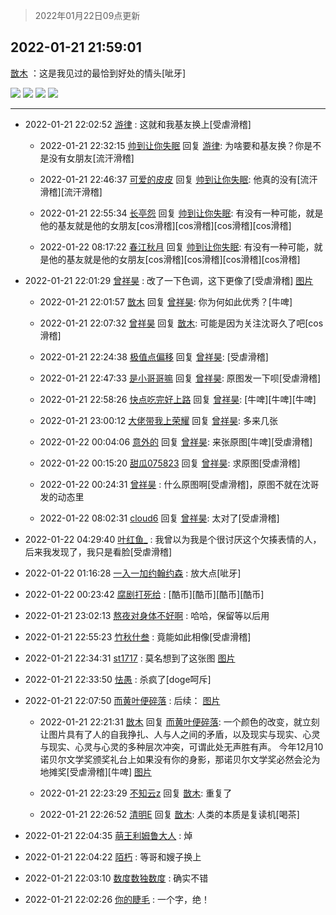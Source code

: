 > 2022年01月22日09点更新
<link rel="stylesheet" href="https://cdn.jsdelivr.net/gh/taotie6/sampleJSON@main/css/photo_show.css">
<meta name="referrer" content="no-referrer" />


 ## 2022-01-21 21:59:01 

 [㪚木](https://www.coolapk.com/feed/32994791?shareKey=YjM0ZjJhYjcyYWU0NjFlYWJjNWI~) ：这是我见过的最恰到好处的情头[呲牙] 

<div class="album">
<img class="img-item" src="http://image.coolapk.com/feed/2022/0121/21/1081091_15f68611_3516_28_570@977x1000.jpeg" />
<img class="img-item" src="http://image.coolapk.com/feed/2022/0121/21/1081091_b71cdd9d_3516_2804_572@1011x1112.jpeg" />
<img class="img-item" src="http://image.coolapk.com/feed/2022/0121/21/1081091_5ae3b67b_3516_2815_339@988x859.jpeg" />
<img class="img-item" src="http://image.coolapk.com/feed/2022/0121/21/1081091_32fa49ee_3516_2823_87@1009x1137.jpeg" />
</div>

 ------- 

- 2022-01-21 22:02:52 [游律](uid=2470726) : 这就和我基友换上[受虐滑稽] 

    - 2022-01-21 22:32:15 [帅到让你失眠](uid=458826) 回复 [游律](uid=2470726): 为啥要和基友换？你是不是没有女朋友[流汗滑稽] 

    - 2022-01-21 22:46:37 [可爱的皮皮](uid=2163021) 回复 [帅到让你失眠](uid=458826): 他真的没有[流汗滑稽][流汗滑稽] 

    - 2022-01-21 22:55:34 [长亭怨](uid=3223566) 回复 [帅到让你失眠](uid=458826): 有没有一种可能，就是他的基友就是他的女朋友[cos滑稽][cos滑稽][cos滑稽][cos滑稽] 

    - 2022-01-22 08:17:22 [春江秋月](uid=1509911) 回复 [帅到让你失眠](uid=458826): 有没有一种可能，就是他的基友就是他的女朋友[cos滑稽][cos滑稽][cos滑稽][cos滑稽] 

- 2022-01-21 22:01:29 [曾祥昊](uid=6695078) : 改了一下色调，这下更像了[受虐滑稽] [图片](http://image.coolapk.com/feed/2022/0121/22/6695078_69366341_3688_6714_249@1012x1012.jpeg)

    - 2022-01-21 22:01:57 [㪚木](uid=1081091) 回复 [曾祥昊](uid=6695078): 你为何如此优秀？[牛啤] 

    - 2022-01-21 22:07:32 [曾祥昊](uid=6695078) 回复 [㪚木](uid=1081091): 可能是因为关注沈哥久了吧[cos滑稽] 

    - 2022-01-21 22:24:38 [极值点偏移](uid=17877853) 回复 [曾祥昊](uid=6695078): [受虐滑稽] 

    - 2022-01-21 22:47:33 [是小哥哥嘛](uid=1414076) 回复 [曾祥昊](uid=6695078): 原图发一下呗[受虐滑稽] 

    - 2022-01-21 22:58:26 [快点吃完好上路](uid=2452073) 回复 [曾祥昊](uid=6695078): [牛啤][牛啤][牛啤] 

    - 2022-01-21 23:00:12 [大佬带我上荣耀](uid=3016539) 回复 [曾祥昊](uid=6695078): 多来几张 

    - 2022-01-22 00:04:06 [意外的](uid=1064856) 回复 [曾祥昊](uid=6695078): 来张原图[牛啤][受虐滑稽] 

    - 2022-01-22 00:15:20 [甜瓜075823](uid=3807071) 回复 [曾祥昊](uid=6695078): 求原图[受虐滑稽] 

    - 2022-01-22 00:24:31 [曾祥昊](uid=6695078) : 什么原图啊[受虐滑稽]，原图不就在沈哥发的动态里 

    - 2022-01-22 08:02:31 [cloud6](uid=852635) 回复 [曾祥昊](uid=6695078): 太对了[受虐滑稽] 

- 2022-01-22 04:29:40 [叶红鱼_](uid=728808) : 我曾以为我是个很讨厌这个欠揍表情的人，后来我发现了，我只是看脸[受虐滑稽] 

- 2022-01-22 01:16:28 [一入一加约翰约森](uid=115966) : 放大点[呲牙] 

- 2022-01-22 00:23:42 [腐剧打死给](uid=1391153) : [酷币][酷币][酷币][酷币] 

- 2022-01-21 23:02:13 [熬夜对身体不好啊](uid=1541994) : 哈哈，保留等以后用 

- 2022-01-21 22:55:23 [竹秋什叁](uid=2319428) : 竟能如此相像[受虐滑稽] 

- 2022-01-21 22:34:31 [st1717](uid=1303467) : 莫名想到了这张图 [图片](http://image.coolapk.com/feed/2022/0121/22/1303467_b4c36433_5670_3037_826@2160x2160.jpeg)

- 2022-01-21 22:33:50 [怯愚](uid=1548302) : 杀疯了[doge呵斥] 

- 2022-01-21 22:07:50 [而黄叶便碎落](uid=2845514) : 后续： [图片](http://image.coolapk.com/feed/2022/0121/22/2845514_dcdf8634_4069_6083_149@640x514.jpeg)

    - 2022-01-21 22:21:31 [㪚木](uid=1081091) 回复 [而黄叶便碎落](uid=2845514): 一个颜色的改变，就立刻让图片具有了人的自我挣扎、人与人之间的矛盾，以及现实与现实、心灵与现实、心灵与心灵的多种层次冲突，可谓此处无声胜有声。
今年12月10诺贝尔文学奖颁奖礼台上如果没有你的身影，那诺贝尔文学奖必然会沦为地摊奖[受虐滑稽][牛啤] [图片](http://image.coolapk.com/feed/2019/0428/22/1081091_1093_7665@301x233.gif)

    - 2022-01-21 22:23:29 [不知云z](uid=5657858) 回复 [㪚木](uid=1081091): 重复了 

    - 2022-01-21 22:26:52 [清明E](uid=1792072) 回复 [㪚木](uid=1081091): 人类的本质是复读机[喝茶] 

- 2022-01-21 22:04:35 [萌王利姆鲁大人](uid=4048495) : 焯 

- 2022-01-21 22:04:22 [陌朽](uid=838229) : 等哥和嫂子换上 

- 2022-01-21 22:03:10 [数度数独数度](uid=1649918) : 确实不错 

- 2022-01-21 22:02:26 [你的睫毛](uid=903529) : 一个字，绝！ 

